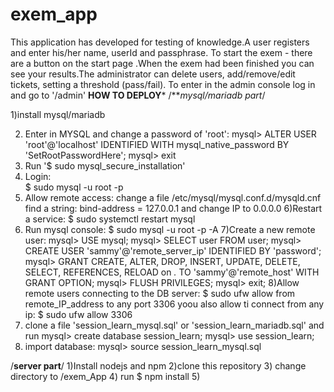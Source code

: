 # exem_app

This application has developed for testing of knowledge.A user registers and enter his/her name, userId and passphrase. To start the exem - there are a button on the start page
.When the exem had been finished you can see your results.The administrator can delete users, add/remove/edit tickets, setting a threshold (pass/fail). To enter in the admin console log in and go to 
'/admin'
******HOW TO DEPLOY*******
/***mysql/mariadb part*/

1)install mysql/mariadb

2) Enter in MYSQL and change a password of 'root':
   mysql> ALTER USER 'root'@'localhost' IDENTIFIED WITH mysql_native_password BY 'SetRootPasswordHere';
   mysql> exit
3) Run 
   '$ sudo mysql_secure_installation'
4) Login:   
    $ sudo mysql -u root -p
5) Allow remote access: change a file  /etc/mysql/mysql.conf.d/mysqld.cnf
   find a string:
   bind-address            = 127.0.0.1
   and change IP to 0.0.0.0
6)Restart a service: 
  $ sudo systemctl restart mysql
6) Run mysql console: 
  $ sudo mysql -u root -p -A
7)Create a new remote user:
   mysql> USE mysql;
   mysql> SELECT user FROM user;
   mysql> CREATE USER 'sammy'@'remote_server_ip' IDENTIFIED BY 'password';
   mysql> GRANT CREATE, ALTER, DROP, INSERT, UPDATE, DELETE, SELECT, REFERENCES, RELOAD on *.* TO 'sammy'@'remote_host' WITH GRANT OPTION;
   mysql> FLUSH PRIVILEGES;
   mysql> exit;
 8)Allow remote users connecting to the DB server:
    $ sudo ufw allow from remote_IP_address to any port 3306
  yoou also allow ti connect from any ip:
    $ sudo ufw allow 3306
  9) clone a file 'session_learn_mysql.sql' or 'session_learn_mariadb.sql' and run
    mysql> create database session_learn;
    mysql> use session_learn;
  10) import database:
    mysql> source session_learn_mysql.sql

 
/**server part**/
1)Install nodejs and npm
2)clone this repository 
3) change directory to /exem_App
4) run $ npm install
5) 
